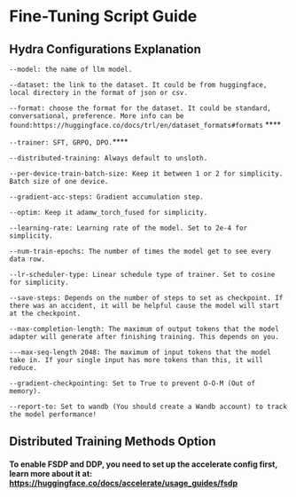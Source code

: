 # **Fine-Tuning Script Guide**  
## **Hydra Configurations Explanation** 

```--model: the name of llm model.```

```--dataset: the link to the dataset. It could be from huggingface, local directory in the format of json or csv.```

```--format: choose the format for the dataset. It could be standard, conversational, preference. More info can be found:https://huggingface.co/docs/trl/en/dataset_formats#formats``` ****

```--trainer: SFT, GRPO, DPO.```****

```--distributed-training: Always default to unsloth.```

```--per-device-train-batch-size: Keep it between 1 or 2 for simplicity. Batch size of one device.```

```--gradient-acc-steps: Gradient accumulation step.```

```--optim: Keep it adamw_torch_fused for simplicity.```

```--learning-rate: Learning rate of the model. Set to 2e-4 for simplicity.```

```--num-train-epochs: The number of times the model get to see every data row.```

```--lr-scheduler-type: Linear schedule type of trainer. Set to cosine for simplicity.```

```--save-steps: Depends on the number of steps to set as checkpoint. If there was an accident, it will be helpful cause the model will start at the checkpoint.```

```--max-completion-length: The maximum of output tokens that the model adapter will generate after finishing training. This depends on you.```

```---max-seq-length 2048: The maximum of input tokens that the model take in. If your single input has more tokens than this, it will reduce.```

```--gradient-checkpointing: Set to True to prevent O-O-M (Out of memory).```

```--report-to: Set to wandb (You should create a Wandb account) to track the model performance!```

## **Distributed Training Methods Option** 
#### To enable FSDP and DDP, you need to set up the accelerate config first, learn more about it at: https://huggingface.co/docs/accelerate/usage_guides/fsdp 




